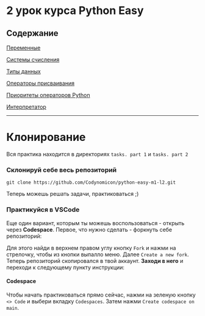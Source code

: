 # 2 урок курса Python Easy

## Содержание

[Переменные](theory/1.0-variables.md)

[Системы счисления](theory/1.1-systems.md)

[Типы данных](theory/1.2-data-types.md)

[Операторы присваивания](theory/2-operators.md)

[Приоритеты операторов Python](theory/3-priority.md)

[Интерпретатор](theory/4-interpreter.md)

<hr>

# Клонирование

Вся практика находится в директориях `tasks. part 1` и `tasks. part 2`

### Склонируй себе весь репозиторий

```
git clone https://github.com/Codynomicon/python-easy-m1-l2.git
```

Теперь можешь решать задачи, практиковаться ;)

### Практикуйся в VSCode

Еще один вариант, которым ты можешь воспользоваться - открыть через **Codespace**. Первое, что нужно сделать - форкнуть себе репозиторий:

Для этого найди в верхнем правом углу кнопку `Fork` и нажми на стрелочку, чтобы из кнопки выпалло меню. Далее `Create a new fork`. Теперь репозиторий скопировался в твой аккаунт. **Заходи в него** и переходи к следующему пункту инструкции:

#### Codespace

Чтобы начать практиковаться прямо сейчас, нажми на зеленую кнопку `<> Code` и выбери вкладку `Codespaces`. Затем нажми `Create codespace on main`.

